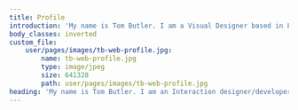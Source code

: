 ```yaml
---
title: Profile
introduction: 'My name is Tom Butler. I am a Visual Designer based in London. Currently leading design at <a href="http://shedcollective.org" target="_blank">Shed Collective</a>.'
body_classes: inverted
custom_file:
    user/pages/images/tb-web-profile.jpg:
        name: tb-web-profile.jpg
        type: image/jpeg
        size: 641328
        path: user/pages/images/tb-web-profile.jpg
heading: 'My name is Tom Butler. I am an Interaction designer/developer based in London and currently leading design at Shed Collective. '
---
```



